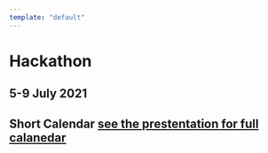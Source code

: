 ```yaml
---
template: "default"
---
```


# Hackathon

## 5-9 July 2021



## Short Calendar [see the prestentation for full calanedar](https://docs.google.com/presentation/d/1ueLpnCIA06f05uuSTop8DU9olLb0M34iR_HrjsebRfI/edit?pli=1#slide=id.p)



